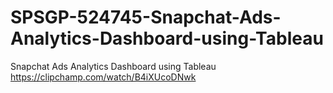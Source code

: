 # SPSGP-524745-Snapchat-Ads-Analytics-Dashboard-using-Tableau
Snapchat Ads Analytics Dashboard using Tableau
https://clipchamp.com/watch/B4iXUcoDNwk
